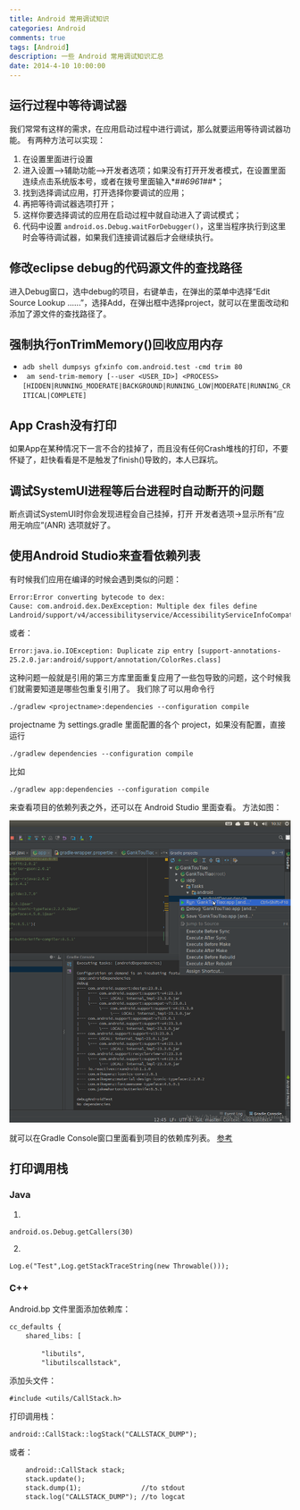 ```yaml
---
title: Android 常用调试知识
categories: Android
comments: true
tags: [Android]
description: 一些 Android 常用调试知识汇总
date: 2014-4-10 10:00:00
---
```


## 运行过程中等待调试器

我们常常有这样的需求，在应用启动过程中进行调试，那么就要运用等待调试器功能。
有两种方法可以实现：

 1. 在设置里面进行设置
  1. 进入设置-->辅助功能-->开发者选项；如果没有打开开发者模式，在设置里面连续点击系统版本号，或者在拨号里面输入*#*#6961#*#*；
  2. 找到选择调试应用，打开选择你要调试的应用；
  3. 再把等待调试器选项打开；
  4. 这样你要选择调试的应用在启动过程中就自动进入了调试模式；
 2. 代码中设置 `android.os.Debug.waitForDebugger()`，这里当程序执行到这里时会等待调试器，如果我们连接调试器后才会继续执行。

## 修改eclipse debug的代码源文件的查找路径

进入Debug窗口，选中debug的项目，右键单击，在弹出的菜单中选择“Edit Source Lookup ......”，选择Add，在弹出框中选择project，就可以在里面改动和添加了源文件的查找路径了。

## 强制执行onTrimMemory()回收应用内存

 - `adb shell dumpsys gfxinfo com.android.test -cmd trim 80`
 - ` am send-trim-memory [--user <USER_ID>] <PROCESS>
[HIDDEN|RUNNING_MODERATE|BACKGROUND|RUNNING_LOW|MODERATE|RUNNING_CRITICAL|COMPLETE]`

## App Crash没有打印

如果App在某种情况下一言不合的挂掉了，而且没有任何Crash堆栈的打印，不要怀疑了，赶快看看是不是触发了finish()导致的，本人已踩坑。

## 调试SystemUI进程等后台进程时自动断开的问题

断点调试SystemUI时你会发现进程会自己挂掉，打开 开发者选项->显示所有“应用无响应”(ANR) 选项就好了。

## 使用Android Studio来查看依赖列表

有时候我们应用在编译的时候会遇到类似的问题：

```
Error:Error converting bytecode to dex:
Cause: com.android.dex.DexException: Multiple dex files define Landroid/support/v4/accessibilityservice/AccessibilityServiceInfoCompat$AccessibilityServiceInfoVersionImpl;
```

或者：

```
Error:java.io.IOException: Duplicate zip entry [support-annotations-25.2.0.jar:android/support/annotation/ColorRes.class]
```

这种问题一般就是引用的第三方库里面重复应用了一些包导致的问题，这个时候我们就需要知道是哪些包重复引用了。
我们除了可以用命令行 

```
./gradlew <projectname>:dependencies --configuration compile 
```

projectname 为 settings.gradle 里面配置的各个 project，如果没有配置，直接运行 

```
./gradlew dependencies --configuration compile
```

比如 

```
./gradlew app:dependencies --configuration compile
```

来查看项目的依赖列表之外，还可以在 Android Studio 里面查看。
方法如图：

![效果图](/images/android-knowledge-debug-skill-one/android-debug-skill-show-dependencies.png)

就可以在Gradle Console窗口里面看到项目的依赖库列表。 
[参考](http://stackoverflow.com/questions/20989317/multiple-dex-files-define-landroid-support-v4-accessibilityservice-accessibility)

## 打印调用栈

### Java

1.

```
android.os.Debug.getCallers(30)
```

2.

```
Log.e("Test",Log.getStackTraceString(new Throwable()));
```

### C++

Android.bp 文件里面添加依赖库：

```
cc_defaults {
    shared_libs: [
    
        "libutils",
        "libutilscallstack",

```

添加头文件：

```
#include <utils/CallStack.h>
```

打印调用栈：

```
android::CallStack::logStack("CALLSTACK_DUMP");
```

或者：

```
    android::CallStack stack;
    stack.update();
    stack.dump(1);               //to stdout
    stack.log("CALLSTACK_DUMP"); //to logcat
```
